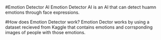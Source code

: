 #Emotion Detector AI
Emotion Detector AI is an AI that can detect huamn emotions through face expressions.

#How does Emotion Detector work? 
Emotion Dector works by using a dataset recieved from Kaggle that contains emotions and corrsponding images of people with those emotions.

